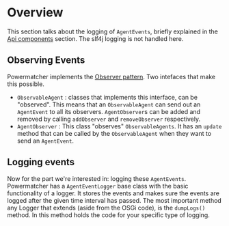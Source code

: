# Overview

This section talks about the logging of `AgentEvents`, briefly explained in the [Api components](Apicomponents#package-netpowermactherapimonitoring) section. The slf4j logging is not handled here.

## Observing Events

Powermatcher implements the [Observer pattern](http://en.wikipedia.org/wiki/Observer_pattern). Two intefaces that make this possible. 

* `ObservableAgent` : classes that implements this interface, can be "observed". This means that an `ObservableAgent` can send out an `AgentEvent` to all its observers. `AgentObserver`s can be added and removed by calling `addObserver` and `removeObserver` respectively.
* `AgentObserver` : This class "observes" `ObservableAgents`. It has an `update` method that can be called by the `ObservableAgent` when they want to send an `AgentEvent`.

## Logging events

Now for the part we're interested in: logging these `AgentEvents`. Powermatcher has a `AgentEventLogger` base class with the basic functionality of a logger. It stores the events and makes sure the events are logged after the given time interval has passed. The most important method any Logger that extends (aside from the OSGi code), is the `dumpLogs()` method. In this method holds the code for your specific type of logging.

